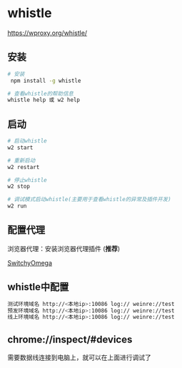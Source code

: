 # whistle

https://wproxy.org/whistle/

## 安装

```bash
# 安装
 npm install -g whistle

# 查看whistle的帮助信息
whistle help 或 w2 help
```

## 启动

```bash
# 启动whistle
w2 start

# 重新启动
w2 restart

# 停止whistle
w2 stop

# 调试模式启动whistle(主要用于查看whistle的异常及插件开发)
w2 run
```

## 配置代理

浏览器代理：安装浏览器代理插件 (**推荐**)

[SwitchyOmega](https://chrome.google.com/webstore/detail/padekgcemlokbadohgkifijomclgjgif)

## whistle中配置

```bash
测试环境域名 http://<本地ip>:10086 log:// weinre://test
预发环境域名 http://<本地ip>:10086 log:// weinre://test
线上环境域名 http://<本地ip>:10086 log:// weinre://test
```

## chrome://inspect/#devices

需要数据线连接到电脑上，就可以在上面进行调试了
